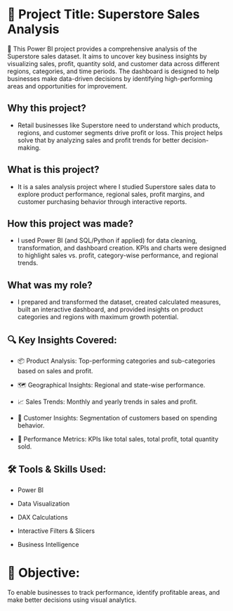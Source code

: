# 📌 Project Title: Superstore Sales Analysis 

📝 This Power BI project provides a comprehensive analysis of the Superstore sales dataset. It aims to uncover key business insights by visualizing sales, profit, quantity sold, and customer data across different regions, categories, and time periods. The dashboard is designed to help businesses make data-driven decisions by identifying high-performing areas and opportunities for improvement.

## Why this project? 
* Retail businesses like Superstore need to understand which products, regions, and customer segments drive profit or loss. This project helps solve that by analyzing sales and profit trends for better decision-making.

## What is this project? 
* It is a sales analysis project where I studied Superstore sales data to explore product performance, regional sales, profit margins, and customer purchasing behavior through interactive reports.

## How this project was made? 
* I used Power BI (and SQL/Python if applied) for data cleaning, transformation, and dashboard creation. KPIs and charts were designed to highlight sales vs. profit, category-wise performance, and regional trends.

## What was my role? 
* I prepared and transformed the dataset, created calculated measures, built an interactive dashboard, and provided insights on product categories and regions with maximum growth potential.

## 🔍 Key Insights Covered:

* 📦 Product Analysis: Top-performing categories and sub-categories based on sales and profit.

* 🗺️ Geographical Insights: Regional and state-wise performance.

* 📈 Sales Trends: Monthly and yearly trends in sales and profit.

* 👥 Customer Insights: Segmentation of customers based on spending behavior.

* 💼 Performance Metrics: KPIs like total sales, total profit, total quantity sold.

## 🛠️ Tools & Skills Used:

* Power BI

* Data Visualization

* DAX Calculations

* Interactive Filters & Slicers

* Business Intelligence

# 🎯 Objective:
To enable businesses to track performance, identify profitable areas, and make better decisions using visual analytics.
